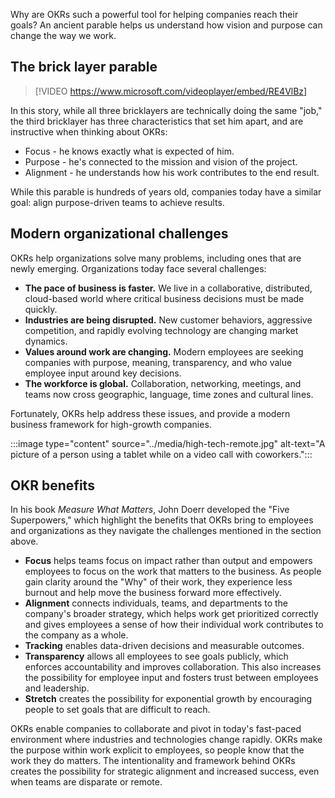 Why are OKRs such a powerful tool for helping companies reach their goals? An ancient parable helps us understand how vision and purpose can change the way we work.

## The brick layer parable

> [!VIDEO https://www.microsoft.com/videoplayer/embed/RE4VlBz]

In this story, while all three bricklayers are technically doing the same "job," the third bricklayer has three characteristics that set him apart, and are instructive when thinking about OKRs:  

- Focus - he knows exactly what is expected of him.
- Purpose - he's connected to the mission and vision of the project.
- Alignment - he understands how his work contributes to the end result.

While this parable is hundreds of years old, companies today have a similar goal: align purpose-driven teams to achieve results.

## Modern organizational challenges

OKRs help organizations solve many problems, including ones that are newly emerging. Organizations today face several challenges:

- **The pace of business is faster.** We live in a collaborative, distributed, cloud-based world where critical business decisions must be made quickly.  
- **Industries are being disrupted.** New customer behaviors, aggressive competition, and rapidly evolving technology are changing market dynamics.
- **Values around work are changing.** Modern employees are seeking companies with purpose, meaning, transparency, and who value employee input around key decisions.
- **The workforce is global.** Collaboration, networking, meetings, and teams now cross geographic, language, time zones and cultural lines.

Fortunately, OKRs help address these issues, and provide a modern business framework for high-growth companies.

:::image type="content" source="../media/high-tech-remote.jpg" alt-text="A picture of a person using a tablet while on a video call with coworkers.":::

## OKR benefits

In his book *Measure What Matters*, John Doerr developed the "Five Superpowers," which highlight the benefits that OKRs bring to employees and organizations as they navigate the challenges mentioned in the section above.

- **Focus** helps teams focus on impact rather than output and empowers employees to focus on the work that matters to the business. As people gain clarity around the "Why" of their work, they experience less burnout and help move the business forward more effectively.
- **Alignment** connects individuals, teams, and departments to the company's broader strategy, which helps work get prioritized correctly and gives employees a sense of how their individual work contributes to the company as a whole.
- **Tracking** enables data-driven decisions and measurable outcomes.
- **Transparency** allows all employees to see goals publicly, which enforces accountability and improves collaboration. This also increases the possibility for employee input and fosters trust between employees and leadership.
- **Stretch** creates the possibility for exponential growth by encouraging people to set goals that are difficult to reach.

OKRs enable companies to collaborate and pivot in today's fast-paced environment where industries and technologies change rapidly. OKRs make the purpose within work explicit to employees, so people know that the work they do matters. The intentionality and framework behind OKRs creates the possibility for strategic alignment and increased success, even when teams are disparate or remote.